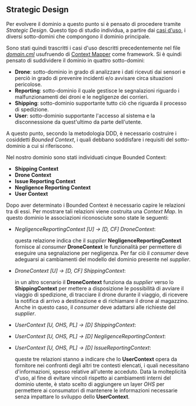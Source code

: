 ## Strategic Design

Per evolvere il dominio a questo punto si è pensato di procedere tramite _Strategic Design_.
Questo tipo di studio individua, a partire dai [casi d'uso](../useCases), i diversi 
sotto-domini che compongono il dominio principale.

Sono stati quindi trascritti i casi d'uso descritti precedentemente nel file
[_domain.cml_](https://raw.githubusercontent.com/mirko-felice/DroneSecurity/master/user-application/src/main/cml/domain.cml)
usufruendo di [Context Mapper](https://contextmapper.org/) come framework.
Si è quindi pensato di suddividere il dominio in quattro sotto-domini:
* **Drone**: sotto-dominio in grado di analizzare i dati ricevuti dai sensori
e perciò in grado di prevenire incidenti e/o avvisare circa situazioni pericolose.
* **Reporting**: sotto-dominio il quale gestisce le segnalazioni riguardo i malfunzionamenti 
dei droni e le negligenze dei corrieri.
* **Shipping**: sotto-dominio supportante tutto ciò che riguarda il processo di spedizione.
* **User**: sotto-dominio supportante l'accesso al sistema e la disconnessione da quest'ultimo 
da parte dell'utente.

A questo punto, secondo la metodologia DDD, è necessario costruire i cosiddetti _Bounded Context_,
i quali debbano soddisfare i requisiti del sotto-dominio a cui si riferiscono.

Nel nostro dominio sono stati individuati cinque Bounded Context:
* **Shipping Context**
* **Drone Context**
* **Issue Reporting Context**
* **Negligence Reporting Context**
* **User Context**

Dopo aver determinato i Bounded Context è necessario capire le relazioni tra di essi.
Per mostrare tali relazioni viene costruita una _Context Map_.
In questo dominio le associazioni riconosciute sono state le seguenti:
* _NegligenceReportingContext [U] -> [D, CF] DroneContext_:

  questa relazione indica che il _supplier_ **NegligenceReportingContext** fornisce al _consumer_ **DroneContext** le 
funzionalità per permettere di eseguire una segnalazione per negligenza.
Per far ciò il _consumer_ deve adeguarsi ai cambiamenti del modello del dominio presente nel _supplier_.
* _DroneContext [U] -> [D, CF] ShippingContext_:

  in un altro scenario il **DroneContext** funziona da _supplier_ verso lo **ShippingContext** per mettere a 
disposizione le possibilità di avviare il viaggio di spedizione, di tracciare il drone durante il 
viaggio, di ricevere la notifica di arrivo a destinazione e di richiamare il drone al magazzino.
Anche in questo caso, il _consumer_ deve adattarsi alle richieste del _supplier_.

* _UserContext [U, OHS, PL] -> [D] ShippingContext_:
* _UserContext [U, OHS, PL] -> [D] NegligenceReportingContext_:
* _UserContext [U, OHS, PL] -> [D] IssueReportingContext_:

  queste tre relazioni stanno a indicare che lo **UserContext** opera da fornitore nei confronti
degli altri tre contesti elencati, i quali necessitano d'informazioni, spesso relative all'utente
acceduto. Data la molteplicità d'uso, al fine di evitare vincoli rispetto ai cambiamenti interni 
del dominio utente, è stato scelto di aggiungere un layer _OHS_ per permettere ai consumatori
di mantenere le informazioni necessarie senza impattare lo sviluppo dello **UserContext**.
 